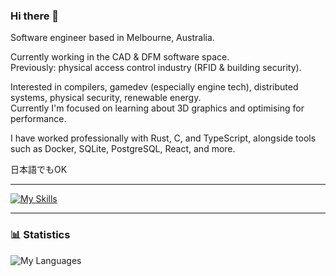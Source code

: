 ### Hi there 👋

Software engineer based in Melbourne, Australia.

Currently working in the CAD & DFM software space.  
Previously: physical access control industry (RFID & building security).

Interested in compilers, gamedev (especially engine tech), distributed systems, physical security, renewable energy.  
Currently I'm focused on learning about 3D graphics and optimising for performance.

I have worked professionally with Rust, C, and TypeScript, alongside tools such as Docker, SQLite, PostgreSQL, React, and more.

日本語でもOK

---

[![My Skills](https://skillicons.dev/icons?i=rust,c,ts,ocaml,sqlite,neovim,docker)](https://skillicons.dev)

---

### 📊 Statistics

![My Languages](https://github-readme-stats.vercel.app/api/top-langs/?username=omnisci3nce)
